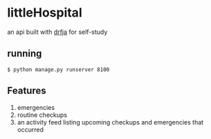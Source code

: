 # littleHospital

an api built with [drfja](https://github.com/django-json-api/django-rest-framework-json-api)
for self-study

## running
`$ python manage.py runserver 8100`

## Features
1. emergencies
1. routine checkups
1. an activity feed listing upcoming checkups and emergencies that occurred
